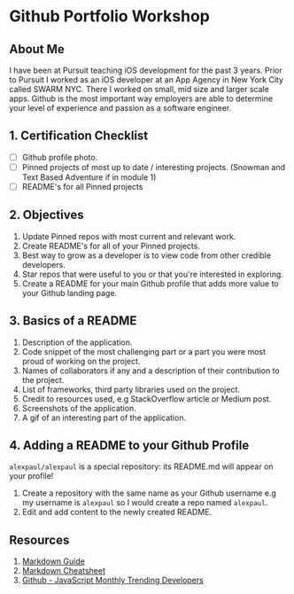 # Github Portfolio Workshop

## About Me

I have been at Pursuit teaching iOS development for the past 3 years. Prior to Pursuit I worked as an iOS developer at an App Agency in New York City called SWARM NYC. There I worked on small, mid size and larger scale apps. Github is the most important way employers are able to determine your level of experience and passion as a software engineer.

## 1. Certification Checklist 

- [ ] Github profile photo.
- [ ] Pinned projects of most up to date / interesting projects. (Snowman and Text Based Adventure if in module 1)
- [ ] README's for all Pinned projects 

## 2. Objectives 

1. Update Pinned repos with most current and relevant work. 
2. Create README's for all of your Pinned projects. 
3. Best way to grow as a developer is to view code from other credible developers. 
4. Star repos that were useful to you or that you're interested in exploring. 
5. Create a README for your main Github profile that adds more value to your Github landing page. 

## 3. Basics of a README 

1. Description of the application. 
2. Code snippet of the most challenging part or a part you were most proud of working on the project. 
3. Names of collaborators if any and a description of their contribution to the project. 
4. List of frameworks, third party libraries used on the project. 
5. Credit to resources used, e.g StackOverflow article or Medium post. 
6. Screenshots of the application.
7. A gif of an interesting part of the application. 

## 4. Adding a README to your Github Profile

`alexpaul/alexpaul` is a special repository: its README.md will appear on your profile!

1. Create a repository with the same name as your Github username e.g my username is `alexpaul` so I would create a repo named `alexpaul`.
2. Edit and add content to the newly created README.

## Resources 

1. [Markdown Guide](https://www.markdownguide.org/)
2. [Markdown Cheatsheet](https://github.com/adam-p/markdown-here/wiki/Markdown-Cheatsheet)
3. [Github - JavaScript Monthly Trending Developers](https://github.com/trending/developers/javascript?since=monthly)
